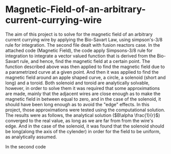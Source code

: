 # Magnetic-Field-of-an-arbitrary-current-currying-wire
The aim of this project is to solve for the magnetic field of an arbitrary current currying wire by applying the Bio-Savart Law, using simpson's-3/8 rule for integration. The second file dealt with fusion reactors case.
In the attached code (Magnetic Field), the code apply Simpsons-3/8 rule for integration to integrate a vector valued function that is derived from the Bio-Savart rule, and hence, find the magnetic field at a certain point.
The function described above was then applied to find the magnetic field due to a parametrized curve at a given point. And then it was applied to find the magnetic field around an apple shaped curve, a circle, a solenoid (short and long) and a toroid.
Both solenoid and toroid are analytically solvable, however, in order to solve them it was required that some approximations are made, mainly that the adjacent wires are close enough as to make the magnetic field in between equal to zero, and in the case of the solenoid, it should have been long enough as to avoid the "edge" effects. In this project, those approximations were tested using the computational solution.
The results were as follows, the analytical solution ($B\alpha \frac{1}{r}$) converged to the real value, as long as we are far from from the wire's edge. And in the case of the solenoid, it was found that the solenoid should be long(along the axis of the cylender) in order for the field to be uniform, as analytically assumed.

In the second code 
